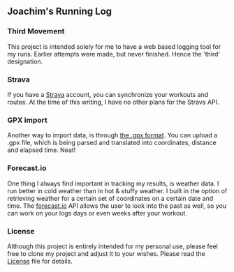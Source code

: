 ## Joachim's Running Log 

### Third Movement

This project is intended solely for me to have a web based logging tool for my runs. 
Earlier attempts were made, but never finished. Hence the 'third' designation.

### Strava

If you have a [Strava](http://strava.com) account, you can synchronize your workouts
and routes. At the time of this writing, I have no other plans for the Strava API.

### GPX import

Another way to import data, is through [the .gpx format](http://www.topografix.com/gpx.asp). 
You can upload a .gpx file, which is being parsed and translated into coordinates, 
distance and elapsed time. Neat!

### Forecast.io

One thing I always find important in tracking my results, is weather data. I run 
better in cold weather than in hot & stuffy weather. I built in the option of 
retrieving weather for a certain set of coordinates on a certain date and time. 
The [forecast.io](https://forecast.io) API allows the user to look into the past 
as well, so you can work on your logs days or even weeks after your workout.

### License

Although this project is entirely intended for my personal use, please feel free 
to clone my project and adjust it to your wishes. Please read the [License](license.md) 
file for details.